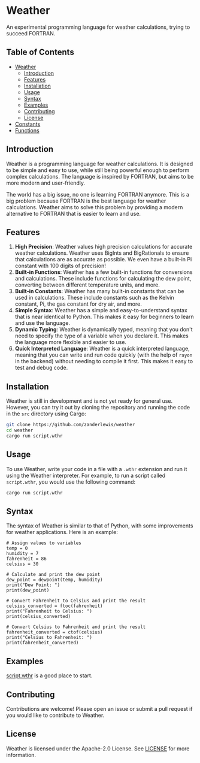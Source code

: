 # Weather
An experimental programming language for weather calculations, trying to succeed FORTRAN.

## Table of Contents
- [Weather](#weather)
  - [Introduction](#introduction)
  - [Features](#features)
  - [Installation](#installation)
  - [Usage](#usage)
  - [Syntax](#syntax)
  - [Examples](#examples)
  - [Contributing](#contributing)
  - [License](#license)
- [Constants](docs/constants.md)
- [Functions](docs/functions.md)

## Introduction
Weather is a programming language for weather calculations. It is designed to be simple and easy to use, while still being powerful enough to perform complex calculations. The language is inspired by FORTRAN, but aims to be more modern and user-friendly.

The world has a big issue, no one is learning FORTRAN anymore. This is a big problem because FORTRAN is the best language for weather calculations. Weather aims to solve this problem by providing a modern alternative to FORTRAN that is easier to learn and use.

## Features
1. **High Precision**: Weather values high precision calculations for accurate weather calculations. Weather uses BigInts and BigRationals to ensure that calculations are as accurate as possible. We even have a built-in Pi constant with 100 digits of precision!
2. **Built-in Functions**: Weather has a few built-in functions for conversions and calculations. These include functions for calculating the dew point, converting between different temperature units, and more.
3. **Built-in Constants**: Weather has many built-in constants that can be used in calculations. These include constants such as the Kelvin constant, Pi, the gas constant for dry air, and more.
4. **Simple Syntax**: Weather has a simple and easy-to-understand syntax that is near identical to Python. This makes it easy for beginners to learn and use the language.
5. **Dynamic Typing**: Weather is dynamically typed, meaning that you don't need to specify the type of a variable when you declare it. This makes the language more flexible and easier to use.
6. **Quick Interpreted Language**: Weather is a quick interpreted language, meaning that you can write and run code quickly (with the help of `rayon` in the backend) without needing to compile it first. This makes it easy to test and debug code.

## Installation
Weather is still in development and is not yet ready for general use. However, you can try it out by cloning the repository and running the code in the `src` directory using Cargo:

```bash
git clone https://github.com/zanderlewis/weather
cd weather
cargo run script.wthr
```

## Usage
To use Weather, write your code in a file with a `.wthr` extension and run it using the Weather interpreter. For example, to run a script called `script.wthr`, you would use the following command:

```bash
cargo run script.wthr
```

## Syntax
The syntax of Weather is similar to that of Python, with some improvements for weather applications. Here is an example:

```wthr
# Assign values to variables
temp = 0
humidity = 7
fahrenheit = 86
celsius = 30

# Calculate and print the dew point
dew_point = dewpoint(temp, humidity)
print("Dew Point: ")
print(dew_point)

# Convert Fahrenheit to Celsius and print the result
celsius_converted = ftoc(fahrenheit)
print("Fahrenheit to Celsius: ")
print(celsius_converted)

# Convert Celsius to Fahrenheit and print the result
fahrenheit_converted = ctof(celsius)
print("Celsius to Fahrenheit: ")
print(fahrenheit_converted)
```

## Examples
[script.wthr](script.wthr) is a good place to start.

## Contributing
Contributions are welcome! Please open an issue or submit a pull request if you would like to contribute to Weather.

## License
Weather is licensed under the Apache-2.0 License. See [LICENSE](LICENSE) for more information.

